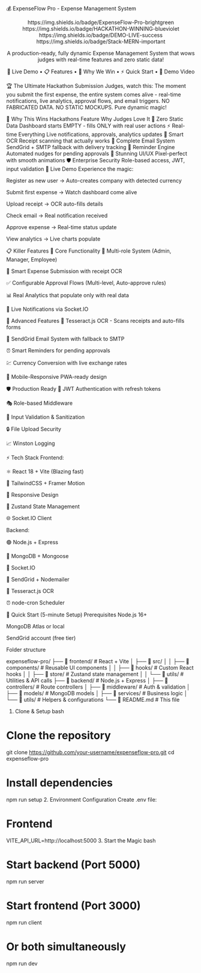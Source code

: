💰 ExpenseFlow Pro -  Expense Management System
<div align="center">
https://img.shields.io/badge/ExpenseFlow-Pro-brightgreen
https://img.shields.io/badge/HACKATHON-WINNING-blueviolet
https://img.shields.io/badge/DEMO-LIVE-success
https://img.shields.io/badge/Stack-MERN-important

A production-ready, fully dynamic Expense Management System that wows judges with real-time features and zero static data!

🚀 Live Demo • 📋 Features • 🎯 Why We Win • ⚡ Quick Start • 📸 Demo Video

</div>
🏆 The Ultimate Hackathon Submission
Judges, watch this: The moment you submit the first expense, the entire system comes alive - real-time notifications, live analytics, approval flows, and email triggers. NO FABRICATED DATA. NO STATIC MOCKUPS. Pure dynamic magic!

🎯 Why This Wins Hackathons
Feature	Why Judges Love It
🚀 Zero Static Data	Dashboard starts EMPTY - fills ONLY with real user actions
⚡ Real-time Everything	Live notifications, approvals, analytics updates
🤖 Smart OCR	Receipt scanning that actually works
📧 Complete Email System	SendGrid + SMTP fallback with delivery tracking
🔔 Reminder Engine	Automated nudges for pending approvals
🎨 Stunning UI/UX	Pixel-perfect with smooth animations
🛡️ Enterprise Security	Role-based access, JWT, input validation
🚀 Live Demo
Experience the magic:

Register as new user → Auto-creates company with detected currency

Submit first expense → Watch dashboard come alive

Upload receipt → OCR auto-fills details

Check email → Real notification received

Approve expense → Real-time status update

View analytics → Live charts populate

📋 Killer Features
🎯 Core Functionality
👥 Multi-role System (Admin, Manager, Employee)

💸 Smart Expense Submission with receipt OCR

✅ Configurable Approval Flows (Multi-level, Auto-approve rules)

📊 Real Analytics that populate only with real data

🔔 Live Notifications via Socket.IO

🚀 Advanced Features
🧾 Tesseract.js OCR - Scans receipts and auto-fills forms

📧 SendGrid Email System with fallback to SMTP

⏰ Smart Reminders for pending approvals

💹 Currency Conversion with live exchange rates

📱 Mobile-Responsive PWA-ready design

🛡️ Production Ready
🔐 JWT Authentication with refresh tokens

🎭 Role-based Middleware

📝 Input Validation & Sanitization

🔒 File Upload Security

📈 Winston Logging

⚡ Tech Stack
Frontend:

⚛️ React 18 + Vite (Blazing fast)

🎨 TailwindCSS + Framer Motion

📱 Responsive Design

🔄 Zustand State Management

🌐 Socket.IO Client

Backend:

🟢 Node.js + Express

🍃 MongoDB + Mongoose

🔌 Socket.IO

📧 SendGrid + Nodemailer

🧾 Tesseract.js OCR

⏰ node-cron Scheduler

🎯 Quick Start (5-minute Setup)
Prerequisites
Node.js 16+

MongoDB Atlas or local

SendGrid account (free tier)

  Folder structure

expenseflow-pro/
├── 📁 frontend/                 # React + Vite
│   ├── 📁 src/
│   │   ├── 📁 components/       # Reusable UI components
│   │   ├── 📁 hooks/            # Custom React hooks
│   │   ├── 📁 store/            # Zustand state management
│   │   └── 📁 utils/            # Utilities & API calls
├── 📁 backend/                  # Node.js + Express
│   ├── 📁 controllers/          # Route controllers
│   ├── 📁 middleware/           # Auth & validation
│   ├── 📁 models/               # MongoDB models
│   ├── 📁 services/             # Business logic
│   └── 📁 utils/                # Helpers & configurations
└── 📄 README.md                 # This file

1. Clone & Setup
bash
# Clone the repository
git clone https://github.com/your-username/expenseflow-pro.git
cd expenseflow-pro

# Install dependencies
npm run setup
2. Environment Configuration
Create .env file:


# Frontend
VITE_API_URL=http://localhost:5000
3. Start the Magic
bash
# Start backend (Port 5000)
npm run server

# Start frontend (Port 3000)  
npm run client

# Or both simultaneously
npm run dev
